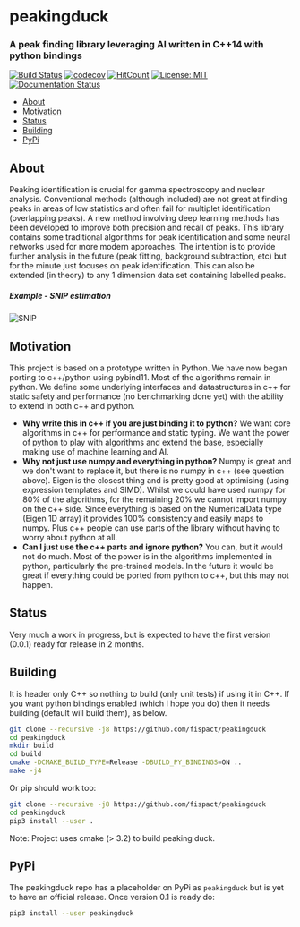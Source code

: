 # peakingduck


### A peak finding library leveraging AI written in C++14 with python bindings

[![Build Status](https://api.travis-ci.com/fispact/peakingduck.svg?branch=master)](https://travis-ci.com/fispact/peakingduck)
[![codecov](https://codecov.io/gh/fispact/peakingduck/branch/master/graph/badge.svg)](https://codecov.io/gh/fispact/peakingduck)
[![HitCount](http://hits.dwyl.io/fispact/peakingduck.svg)](http://hits.dwyl.io/fispact/peakingduck)
[![License: MIT](https://img.shields.io/badge/License-MIT-yellow.svg)](https://opensource.org/licenses/MIT)
[![Documentation Status](https://readthedocs.org/projects/peakingduck/badge/?version=latest)](https://peakingduck.readthedocs.io/en/latest/?badge=latest)

- [About](#about)
- [Motivation](#motivation)
- [Status](#status)
- [Building](#building)
- [PyPi](#pypi)

About
------
Peaking identification is crucial for gamma spectroscopy and nuclear analysis. Conventional methods (although included) are not great at finding peaks in areas of low statistics and often fail for multiplet identification (overlapping peaks). A new method involving deep learning methods has been developed to improve both precision and recall of peaks. This library contains some traditional algorithms for peak identification and some neural networks used for more modern approaches. The intention is to provide further analysis in the future (peak fitting, background subtraction, etc) but for the minute just focuses on peak identification. This can also be extended (in theory) to any 1 dimension data set containing labelled peaks.

##### Example - SNIP estimation
![SNIP](https://github.com/fispact/peakingduck/blob/master/figures/sample.png)

Motivation
------
This project is based on a prototype written in Python. We have now began porting to c++/python using pybind11. Most of the algorithms remain in python. We define some underlying interfaces and datastructures in c++ for static safety and performance (no benchmarking done yet) with the ability to extend in both c++ and python.
- **Why write this in c++ if you are just binding it to python?** We want core algorithms in c++ for performance and static typing. We want the power of python to play with algorithms and extend the base, especially making use of machine learning and AI.
- **Why not just use numpy and everything in python?** Numpy is great and we don't want to replace it, but there is no numpy in c++ (see question above). Eigen is the closest thing and is pretty good at optimising (using expression templates and SIMD). Whilst we could have used numpy for 80% of the algorithms, for the remaining 20% we cannot import numpy on the c++ side. Since everything is based on the NumericalData type (Eigen 1D array) it provides 100% consistency and easily maps to numpy. Plus c++ people can use parts of the library without having to worry about python at all.
- **Can I just use the c++ parts and ignore python?** You can, but it would not do much. Most of the power is in the algorithms implemented in python, particularly the pre-trained models. In the future it would be great if everything could be ported from python to c++, but this may not happen.

Status
------
Very much a work in progress, but is expected to have the first version (0.0.1) ready for release in 2 months.

Building
------
It is header only C++ so nothing to build (only unit tests) if using it in C++. 
If you want python bindings enabled (which I hope you do) then it needs building (default will build them), as below.
```bash
git clone --recursive -j8 https://github.com/fispact/peakingduck
cd peakingduck
mkdir build
cd build
cmake -DCMAKE_BUILD_TYPE=Release -DBUILD_PY_BINDINGS=ON ..
make -j4
```
Or pip should work too:
```bash
git clone --recursive -j8 https://github.com/fispact/peakingduck
cd peakingduck
pip3 install --user .
```

Note: Project uses cmake (> 3.2) to build peaking duck.

PyPi
------
The peakingduck repo has a placeholder on PyPi as ```peakingduck``` but is yet to have an official release. Once version 0.1 is ready do:

```bash
pip3 install --user peakingduck
```

